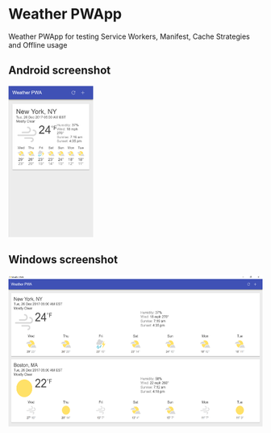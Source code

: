 # Weather PWApp
Weather PWApp for testing Service Workers, Manifest, Cache Strategies and Offline usage

## Android screenshot
<img src="https://github.com/181192/P018-PWApp/blob/master/presentation/Android.PNG" alt="Android screenshot" width="auto" height="300" />

## Windows screenshot
<img src="https://github.com/181192/P018-PWApp/blob/master/presentation/Windows.PNG" alt="windows screenshot" width="auto" height="300" />


